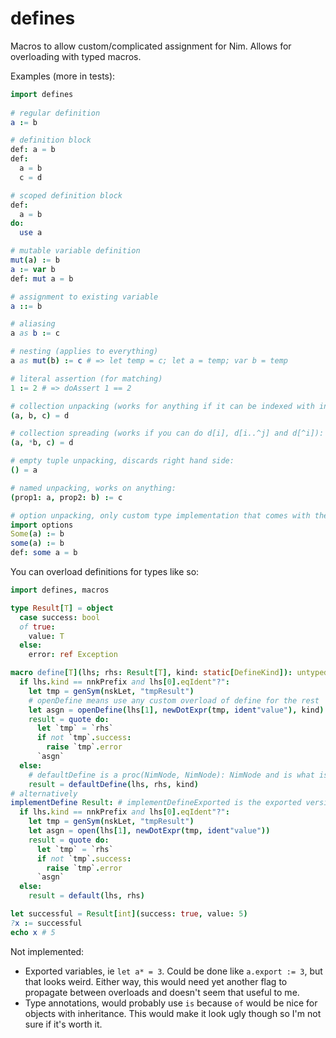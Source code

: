 # defines

Macros to allow custom/complicated assignment for Nim. Allows for overloading with typed macros.

Examples (more in tests):

```nim
import defines
  
# regular definition
a := b

# definition block
def: a = b
def:
  a = b
  c = d

# scoped definition block
def:
  a = b
do:
  use a

# mutable variable definition
mut(a) := b
a := var b
def: mut a = b

# assignment to existing variable
a ::= b

# aliasing
a as b := c

# nesting (applies to everything)
a as mut(b) := c # => let temp = c; let a = temp; var b = temp

# literal assertion (for matching)
1 := 2 # => doAssert 1 == 2

# collection unpacking (works for anything if it can be indexed with integers):
(a, b, c) = d

# collection spreading (works if you can do d[i], d[i..^j] and d[^i]):
(a, *b, c) = d

# empty tuple unpacking, discards right hand side:
() = a

# named unpacking, works on anything:
(prop1: a, prop2: b) := c

# option unpacking, only custom type implementation that comes with the library:
import options
Some(a) := b
some(a) := b
def: some a = b
```

You can overload definitions for types like so:

```nim
import defines, macros

type Result[T] = object
  case success: bool
  of true:
    value: T
  else:
    error: ref Exception

macro define[T](lhs; rhs: Result[T], kind: static[DefineKind]): untyped =
  if lhs.kind == nnkPrefix and lhs[0].eqIdent"?":
    let tmp = genSym(nskLet, "tmpResult")
    # openDefine means use any custom overload of define for the rest
    let asgn = openDefine(lhs[1], newDotExpr(tmp, ident"value"), kind)
    result = quote do:
      let `tmp` = `rhs`
      if not `tmp`.success:
        raise `tmp`.error
      `asgn`
  else:
    # defaultDefine is a proc(NimNode, NimNode): NimNode and is what is applied by default if no overload is found
    result = defaultDefine(lhs, rhs, kind)
# alternatively
implementDefine Result: # implementDefineExported is the exported version
  if lhs.kind == nnkPrefix and lhs[0].eqIdent"?":
    let tmp = genSym(nskLet, "tmpResult")
    let asgn = open(lhs[1], newDotExpr(tmp, ident"value"))
    result = quote do:
      let `tmp` = `rhs`
      if not `tmp`.success:
        raise `tmp`.error
      `asgn`
  else:
    result = default(lhs, rhs)

let successful = Result[int](success: true, value: 5)
?x := successful
echo x # 5
```

Not implemented:

* Exported variables, ie `let a* = 3`. Could be done like `a.export := 3`, but that looks weird. Either way, this would need yet another flag to propagate between overloads and doesn't seem that useful to me.
* Type annotations, would probably use `is` because `of` would be nice for objects with inheritance. This would make it
look ugly though so I'm not sure if it's worth it.
